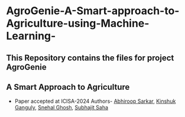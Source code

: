 # AgroGenie-A-Smart-approach-to-Agriculture-using-Machine-Learning-
## This Repository contains the files for project AgroGenie
## A Smart Approach to Agriculture
-  Paper accepted at ICISA-2024
Authors- [Abhiroop Sarkar](https://github.com/Abhiroop2004), [Kinshuk Ganguly](https://github.com/KinshukGanguly/), [Snehal Ghosh](https://github.com/IWontTellMyName), [Subhajit Saha](https://github.com/Subhajitsdev)
